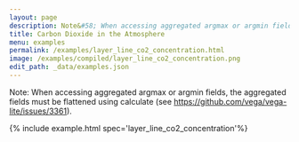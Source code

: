 ```yaml
---
layout: page
description: Note&#58; When accessing aggregated argmax or argmin fields, the aggregated fields must be flattened using calculate (see https://github.com/vega/vega-lite/issues/3361).
title: Carbon Dioxide in the Atmosphere
menu: examples
permalink: /examples/layer_line_co2_concentration.html
image: /examples/compiled/layer_line_co2_concentration.png
edit_path: _data/examples.json
---
```


Note&#58; When accessing aggregated argmax or argmin fields, the aggregated fields must be flattened using calculate (see https://github.com/vega/vega-lite/issues/3361).

{% include example.html spec='layer_line_co2_concentration'%}
